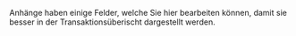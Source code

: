 Anhänge haben einige Felder, welche Sie hier bearbeiten können, damit sie besser in der Transaktionsüberischt dargestellt werden.